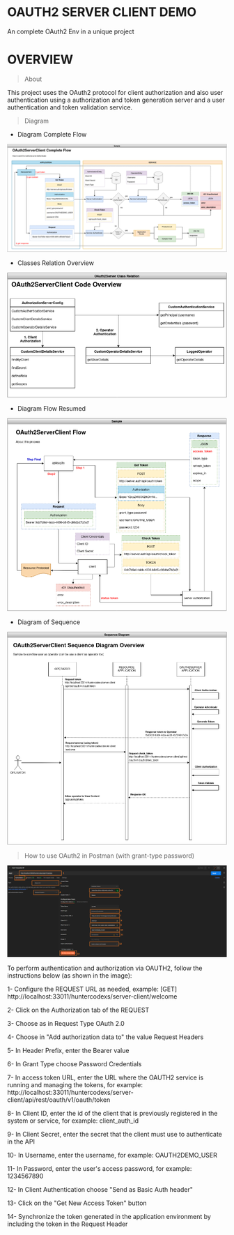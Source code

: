 # OAUTH2 SERVER CLIENT DEMO
An complete OAuth2 Env in a unique project

# OVERVIEW

> About

This project uses the OAuth2 protocol for client authorization and also user authentication using a authorization and 
token generation server and a user authentication and token validation service.

> Diagram

- Diagram Complete Flow

![img.png](./src/main/resources/oauth2-server-complete-flow.png)

- Classes Relation Overview

![img.png](./src/main/resources/oauth2-class-relation.png)

- Diagram Flow Resumed

![img.png](./src/main/resources/oauth2-server-resume-flow.png)

- Diagram of Sequence

![img.png](./src/main/resources/oauth2-diagram-of-sequence.png)

> How to use OAuth2 in Postman (with grant-type password)

![img.png](./src/main/resources/oauth2-step-by-step.png)

To perform authentication and authorization via OAUTH2, follow the instructions below (as shown in the image):

1- Configure the REQUEST URL as needed, example: [GET] http://localhost:33011/huntercodexs/server-client/welcome

2- Click on the Authorization tab of the REQUEST

3- Choose as in Request Type OAuth 2.0

4- Choose in "Add authorization data to" the value Request Headers

5- In Header Prefix, enter the Bearer value

6- In Grant Type choose Password Credentials

7- In access token URL, enter the URL where the OAUTH2 service is running and managing the tokens, for example:
http://localhost:33011/huntercodexs/server-client/api/rest/oauth/v1/oauth/token

8- In Client ID, enter the id of the client that is previously registered in the system or service, for example: client_auth_id

9- In Client Secret, enter the secret that the client must use to authenticate in the API

10- In Username, enter the username, for example: OAUTH2DEMO_USER

11- In Password, enter the user's access password, for example: 1234567890

12- In Client Authentication choose "Send as Basic Auth header"

13- Click on the "Get New Access Token" button

14- Synchronize the token generated in the application environment by including the token in the Request Header
